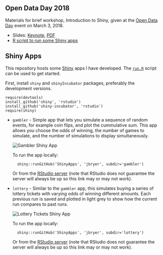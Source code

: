 ## Open Data Day 2018

Materials for brief workshop, Introduction to Shiny, given at the [Open Data Day](http://opendataalbany.org/) event on March 3, 2018.

* Slides: [Keynote](Slides/2018-03-01-IntroShiny.key), [PDF](Slides/2018-03-01-IntroShiny.pdf)
* [R script to run some Shiny apps](ShinyExamples.R)

## Shiny Apps

This repository hosts some [Shiny](http://rstudio.com/shiny) apps I have developed. The [`run.R`](https://github.com/jbryer/ShinyApps/blob/master/run.R) script can be used to get started.

First, install `shiny` and `shinyIncubator` packages, preferably the development versions.

	require(devtools)
	install_github('shiny', 'rstudio')
	install_github('shiny-incubator', 'rstudio')
	require(shiny)

* `gambler` - Simple app that lets you simulate a sequence of random events, for example coin flips, and plot the cummulative sum. This app allows you choose the odds of winning, the number of games to simulate, and the number of simulations to display simultaneously. 

	![Gambler Shiny App](screens/gambler-small.png)

	To run the app locally:
	
		shiny::runGitHub('ShinyApps', 'jbryer', subdir='gambler')

	Or from the [RStudio server](http://spark.rstudio.com/jbryer/gambler) (note that RStudio does not guarantee the server will always be up so this link may or may not work).
	
* `lottery` - Similar to the `gambler` app, this simulates buying a series of lottery tickets with varying odds of winning different amounts. Each previous run is saved and plotted in light grey to show how the current run compares to past runs.

	![Lottery Tickets Shiny App](screens/lottery-small.png)
	
	To run the app locally:
	
		shiny::runGitHub('ShinyApps', 'jbryer', subdir='lottery')

	Or from the [RStudio server](http://spark.rstudio.com/jbryer/lottery) (note that RStudio does not guarantee the server will always be up so this link may or may not work).
